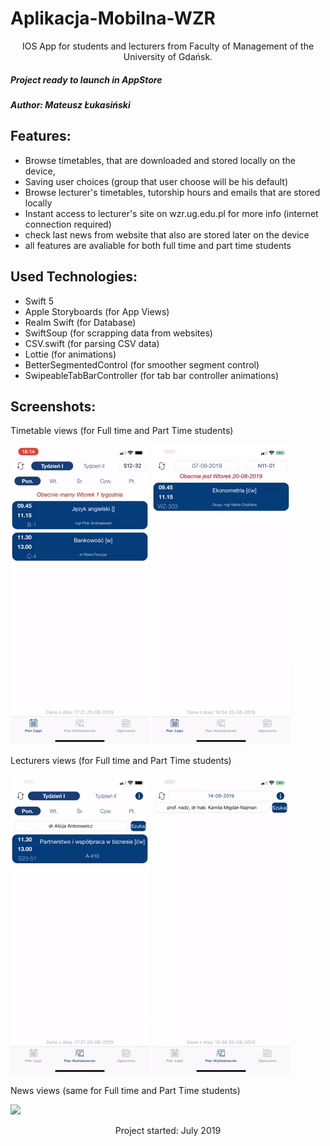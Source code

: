 # Aplikacja-Mobilna-WZR

<p align="center">
IOS App for students and lecturers from Faculty of Management of the University of Gdańsk.
</p>

##### Project ready to launch in AppStore

##### Author: Mateusz Łukasiński

## Features:
* Browse timetables, that are downloaded and stored locally on the device,
* Saving user choices (group that user choose will be his default)
* Browse lecturer's timetables, tutorship hours and emails that are stored locally 
* Instant access to lecturer's site on wzr.ug.edu.pl for more info (internet connection required)
* check last news from website that also are stored later on the device 
* all features are avaliable for both full time and part time students 

## Used Technologies:
* Swift 5
* Apple Storyboards (for App Views)
* Realm Swift (for Database)
* SwiftSoup (for scrapping data from websites)
* CSV.swift (for parsing CSV data) 
* Lottie (for animations)
* BetterSegmentedControl (for smoother segment control)
* SwipeableTabBarController (for tab bar controller animations) 

## Screenshots:

<p align="left">
Timetable views (for Full time and Part Time students)
</p>

![](./Gifs/TimeTablesFT.gif) ![](./Gifs/TimeTablesPT.gif)

<p align="left">
Lecturers views (for Full time and Part Time students)
</p>

![](./Gifs/LecturersFT.gif) ![](./Gifs/LecturersPT.gif)

<p align="left">
News views (same for Full time and Part Time students)
</p>

![](./Gifs/InfoFT.gif) 

<p align="center">
Project started: July 2019
</p>
